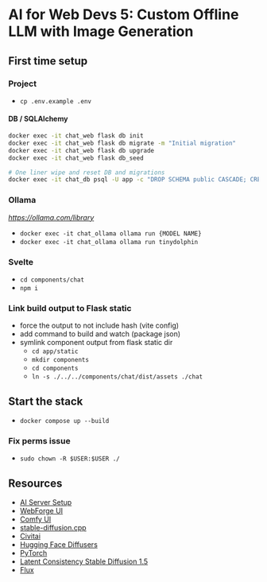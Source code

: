 # AI for Web Devs 5: Custom Offline LLM with Image Generation

## First time setup

### Project

- `cp .env.example .env`

#### DB / SQLAlchemy

```sh
docker exec -it chat_web flask db init
docker exec -it chat_web flask db migrate -m "Initial migration"
docker exec -it chat_web flask db upgrade
docker exec -it chat_web flask db_seed

# One liner wipe and reset DB and migrations
docker exec -it chat_db psql -U app -c "DROP SCHEMA public CASCADE; CREATE SCHEMA public;"; rm -rf app/migrations; docker exec -it chat_web flask db init; docker exec -it chat_web flask db migrate -m "Initial migration"; docker exec -it chat_web flask db upgrade; docker exec -it chat_web flask db_seed
```

### Ollama

_https://ollama.com/library_

- `docker exec -it chat_ollama ollama run {MODEL NAME}`
- `docker exec -it chat_ollama ollama run tinydolphin`

### Svelte

- `cd components/chat`
- `npm i`

### Link build output to Flask static

- force the output to not include hash (vite config)
- add command to build and watch (package json)
- symlink component output from flask static dir
  - `cd app/static`
  - `mkdir components`
  - `cd components`
  - `ln -s ./../../components/chat/dist/assets ./chat`

## Start the stack

- `docker compose up --build`

### Fix perms issue

- `sudo chown -R $USER:$USER ./`

## Resources

- [AI Server Setup](https://github.com/matthewhaynesonline/ai-server-setup)
- [WebForge UI](https://github.com/lllyasviel/stable-diffusion-webui-forge)
- [Comfy UI](https://github.com/comfyanonymous/ComfyUI)
- [stable-diffusion.cpp](https://github.com/leejet/stable-diffusion.cpp)
- [Civitai](https://civitai.com/)
- [Hugging Face Diffusers](https://github.com/huggingface/diffusers)
- [PyTorch](https://pytorch.org/)
- [Latent Consistency Stable Diffusion 1.5](https://huggingface.co/latent-consistency/lcm-lora-sdv1-5)
- [Flux](https://huggingface.co/black-forest-labs/FLUX.1-schnell)
